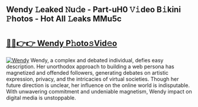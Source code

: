 ## Wendy 𝙻eaked 𝙽u𝚍e - Part-uH0 𝚅𝚒deo B𝚒kini 𝙿hotos - Hot All 𝙻eaks MMu5c

# <h2><a href="http://ld44igc.urlbe.top/?page=Wendy">🔗🔗👉👉 Wendy P𝚑oto𝚜Vid𝚎o</a></h2>

[![Wendy](https://i.imgur.com/eBuTRDB.gif)](http://ld44igc.urlbe.top/?page=Wendy)
Wendy, a complex and debated individual, defies easy description. Her unorthodox approach to building a web persona has magnetized and offended followers, generating debates on artistic expression, privacy, and the intricacies of virtual societies. Though her future direction is unclear, her influence on the online world is indisputable. With unwavering commitment and undeniable magnetism, Wendy impact on digital media is unstoppable.
